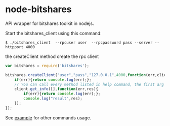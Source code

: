 node-bitshares
==============

API wrapper for bitshares toolkit in nodejs.

Start the bitshares_client using this command:

```
$ ./bitshares_client  --rpcuser user  --rpcpassword pass --server --httpport 4000
```

the createClient method create the rpc client
```js
var bitshares = require('bitshares');

bitshares.createClient("user","pass","127.0.0.1",4000,function(err,client){
	if(err){return console.log(err);};
	// You can call every method listed in help command, the first arg is the params list
	client.get_info([],function(err,res){
		if(err){return console.log(err);};
		console.log("result",res);
	});
});

```

See [example](/examples/main.js) for other commands usage.

